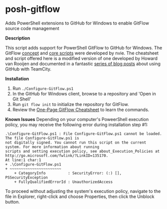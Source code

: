 posh-gitflow
============

Adds PowerShell extensions to GitHub for Windows to enable GitFlow source code management

**Description**

This script adds support for PowerShell GitFlow to GitHub for Windows. The GitFlow <a href="http://nvie.com/posts/a-successful-git-branching-model/">concept</a> and <a href="https://github.com/nvie/gitflow">core scripts</a> were developed by nvie. The cheatsheet and script offered here is a modified version of one developed by Howard van Rooijen and documented in a fantastic <a href="http://blogs.endjin.com/2013/03/a-step-by-step-guide-to-using-gitflow-with-teamcity-part-1-different-branching-models/">series of blog posts</a> about using GitHub with TeamCity.

**Installation**

1. Run `./Configure-GitFlow.ps1`
2. In the GitHub for Windows client, browse to a repository and 'Open in Git Shell'
3. Run `git flow init` to initialize the repository for GitFlow.
4. Review the <a href="https://github.com/jhoerr/posh-gitflow/raw/master/One-Page%20GitFlow-Cheatsheet.pdf">One-Page GitFlow Cheatsheet</a> to learn the commands.

**Known Issues**
Depending on your computer's PoweerShell execution policy, you may receive the following error during installation step #1:
```
.\Configure-GitFlow.ps1 : File Configure-GitFlow.ps1 cannot be loaded. The file Configure-GitFlow.ps1 is
not digitally signed. You cannot run this script on the current system. For more information about running
scripts and setting execution policy, see about_Execution_Policies at
http://go.microsoft.com/fwlink/?LinkID=135170.
At line:1 char:1
+ .\Configure-GitFlow.ps1
+ ~~~~~~~~~~~~~~~~~~~~~~~
    + CategoryInfo          : SecurityError: (:) [], PSSecurityException
    + FullyQualifiedErrorId : UnauthorizedAccess
```

To proceed without adjusting the system's execution policy, navigate to the file in Explorer, right-click and choose Properties, then click the Unblock button.
